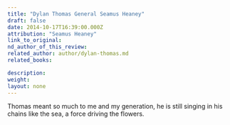 ```yaml
---
title: "Dylan Thomas General Seamus Heaney"
draft: false
date: 2014-10-17T16:39:00.000Z
attribution: "Seamus Heaney"
link_to_original:
nd_author_of_this_review:
related_author: author/dylan-thomas.md
related_books:

description:
weight:
layout: none
---
```

Thomas meant so much to me and my generation, he is still singing in his chains like the sea, a force driving the flowers.

